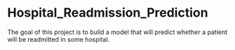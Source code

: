 # Hospital_Readmission_Prediction
The goal of this project is to build a model that will predict whether a patient will be readmitted in some hospital.
